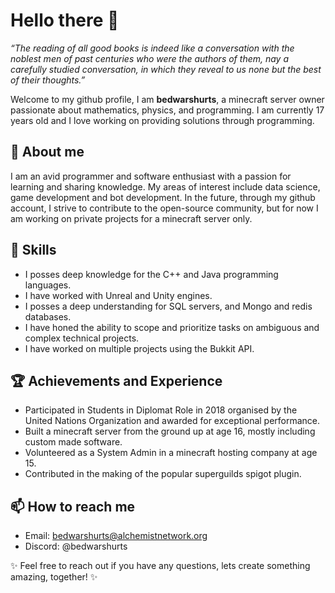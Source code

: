 # Hello there 👋
*“The reading of all good books is indeed like a conversation with the noblest men of past centuries who were the authors of them, nay a carefully studied conversation, in which they reveal to us none but the best of their thoughts.”*

Welcome to my github profile, I am **bedwarshurts**, a minecraft server owner passionate about mathematics, physics, and programming. I am currently 17 years old and I love working on providing solutions through programming.

## 🔭 About me

I am an avid programmer and software enthusiast with a passion for learning and sharing knowledge. My areas of interest include data science, game development and bot development. In the future, through my github account, I strive to contribute to the open-source community, but for now I am working on private projects for a minecraft server only.
<!-- ## 💼 Work Experience

- Alchemist Network, Developer (2019 - Present): I am the main developer of the alchemist network minecraft server, currently working on the upcoming mmorpg gamemode.
- Fusion Land, Admin (2021 - 2022): I was part of the admin team on the Fusionland Minecraft SMP, responsible for player behaviour and ensuring that the server is working properly.
- Falix Nodes, 2nd Tier custommer support (2020 - 2021): Held the role as a support team member on falixnodes, responsible for answering complicated tickets and providing exceptional customer support, resigned since the company turned out to be making use of scummy practices. -->
## 🚀 Skills

- I posses deep knowledge for the C++ and Java programming languages.
- I have worked with Unreal and Unity engines.
- I posses a deep understanding for SQL servers, and Mongo and redis databases.
- I have honed the ability to scope and prioritize tasks on ambiguous and complex technical projects.
- I have worked on multiple projects using the Bukkit API.

## 🏆 Achievements and Experience

- Participated in Students in Diplomat Role in 2018 organised by the United Nations Organization and awarded for exceptional performance.
- Built a minecraft server from the ground up at age 16, mostly including custom made software.
- Volunteered as a System Admin in a minecraft hosting company at age 15.
- Contributed in the making of the popular superguilds spigot plugin.

## 📫 How to reach me

- Email: bedwarshurts@alchemistnetwork.org
- Discord: @bedwarshurts

✨ Feel free to reach out if you have any questions, lets create something amazing, together! ✨
<!--
**bedwarshurts/bedwarshurts** is a ✨ _special_ ✨ repository because its `README.md` (this file) appears on your GitHub profile.

Here are some ideas to get you started:

- 🔭 I’m currently working on ...
- 🌱 I’m currently learning ...
- 👯 I’m looking to collaborate on ...
- 🤔 I’m looking for help with ...
- 💬 Ask me about ...
- 📫 How to reach me: ...
- 😄 Pronouns: ...
- ⚡ Fun fact: ...
-->
